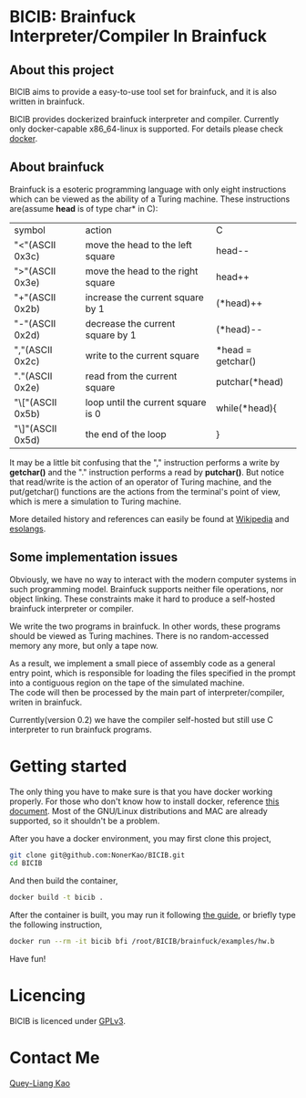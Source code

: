 BICIB: Brainfuck Interpreter/Compiler In Brainfuck
=================================================

## About this project

BICIB aims to provide a easy-to-use tool set for brainfuck,
and it is also written in brainfuck.

BICIB provides dockerized brainfuck interpreter and compiler.
Currently only docker-capable x86_64-linux is supported.  For details
please check [docker](https://github.com/docker/docker).

## About brainfuck

Brainfuck is a esoteric programming language with only eight
instructions which can be viewed as the ability of a Turing machine. 
These instructions are(assume **head** is of type char\* in C):

<table>
<tr>
<td> symbol</td>
<td> action</td>
<td> C</td>
</tr>
<tr>
<td> "&lt;"(ASCII 0x3c)</td>
<td> move the head to the left square</td>
<td> head--</td>
</tr>
<tr>
<td> ">"(ASCII 0x3e)</td>
<td> move the head to the right square</td>
<td> head++</td>
</tr>
<tr>
<td> "+"(ASCII 0x2b)</td>
<td> increase the current square by 1</td>
<td> (*head)++</td>
</tr>
<tr>
<td> "-"(ASCII 0x2d)</td>
<td> decrease the current square by 1</td>
<td> (*head)--</td>
</tr>
<tr>
<td> ","(ASCII 0x2c)</td>
<td> write to the current square</td>
<td> *head = getchar() </td>
</tr>
<tr>
<td> "."(ASCII 0x2e)</td>
<td> read from the current square</td>
<td> putchar(*head)</td>
</tr>
<tr>
<td> "\["(ASCII 0x5b)</td>
<td> loop until the current square is 0</td>
<td> while(*head){</td>
</tr>
<tr>
<td> "\]"(ASCII 0x5d)</td>
<td> the end of the loop</td>
<td> }</td>
</tr>
</table>

It may be a little bit confusing that the "," instruction
performs a write by **getchar()** and the "." instruction 
performs a read by **putchar()**.  But notice that read/write
is the action of an operator of Turing machine, and the 
put/getchar() functions are the actions from the terminal's
point of view, which is mere a simulation to Turing machine.

More detailed history and references can easily be found at 
[Wikipedia](http://en.wikipedia.org/wiki/Brainfuck) and
[esolangs](http://esolangs.org/wiki/Brainfuck).

## Some implementation issues

Obviously, we have no way to interact with the modern computer systems
in such programming model.  Brainfuck supports neither file operations,
nor object linking.  These constraints make it hard to produce a 
self-hosted brainfuck interpreter or compiler.

We write the two programs in brainfuck.  In other words, these programs
should be viewed as Turing machines.  There is no random-accessed memory
any more, but only a tape now.

As a result, we implement a small piece of assembly code as a general 
entry point, which is responsible for loading the files specified in the
prompt into a contiguous region on the tape of the simulated machine.  
The code will then be processed by the main part of interpreter/compiler,
writen in brainfuck.

Currently(version 0.2) we have the compiler self-hosted but still use 
C interpreter to run brainfuck programs.

Getting started
===============

The only thing you have to make sure is that you have docker working 
properly.  For those who don't know how to install docker, reference
[this document](http://docs.docker.com/installation/).  Most of the 
GNU/Linux distributions and MAC are already supported, so it shouldn't
be a problem.

After you have a docker environment, you may first clone this project,
```bash
git clone git@github.com:NonerKao/BICIB.git
cd BICIB
```

And then build the container,
```bash
docker build -t bicib .
```

After the container is built, you may run it following [the guide](http://docs.docker.com/userguide/),
or briefly type the following instruction,
```bash
docker run --rm -it bicib bfi /root/BICIB/brainfuck/examples/hw.b
```

Have fun!

Licencing
=========

BICIB is licenced under [GPLv3](http://www.gnu.org/licenses/gpl-3.0.html).

Contact Me
==========

[Quey-Liang Kao](http://noner.scopelab.cs.nthu.edu.tw)

